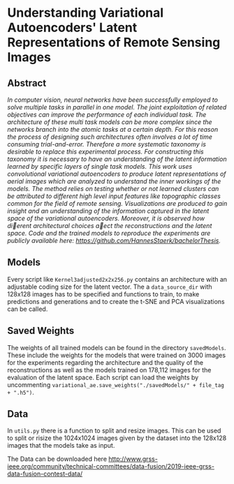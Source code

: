 # Understanding Variational Autoencoders' Latent Representations of Remote Sensing Images


## Abstract

*In computer vision, neural networks have been successfully employed to solve
multiple tasks in parallel in one model. The joint exploitation of related objectives
can improve the performance of each individual task. The architecture of
these multi task models can be more complex since the networks branch into the
atomic tasks at a certain depth. For this reason the process of designing such
architectures often involves a lot of time consuming trial-and-error. Therefore
a more systematic taxonomy is desirable to replace this experimental process.
For constructing this taxonomy it is necessary to have an understanding of the
latent information learned by specific layers of single task models.
This work uses convolutional variational autoencoders to produce latent representations
of aerial images which are analyzed to understand the inner workings
of the models. The method relies on testing whether or not learned clusters
can be attributed to different high level input features like topographic classes
common for the field of remote sensing. Visualizations are produced to gain insight
and an understanding of the information captured in the latent space
of the variational autoencoders. Moreover, it is observed how dierent architectural
choices aect the reconstructions and the latent space. Code and
the trained models to reproduce the experiments are publicly available here:
https://github.com/HannesStaerk/bachelorThesis.*


## Models

Every script like `Kernel3adjusted2x2x256.py` contains an architecture with an adjustable
coding size for the latent vector. The a `data_source_dir` with 128x128 images
has to be specified and functions to train, to make predictions and generations and to
create the t-SNE and PCA visualizations can be called.



## Saved Weights

The weights of all trained models can be found in the directory `savedModels`.
These include the weights for the models that were trained on 3000 images
for the experiments regarding the architecture and the quality of the reconstructions
as well as the models trained on 178,112 images for the evaluation of the latent space.
Each script can load the weights by uncommenting 
`variational_ae.save_weights("./savedModels/" + file_tag + ".h5")`.


## Data

In `utils.py` there is a function to split and resize images. 
This can be used to split or risize the 1024x1024 images given by the dataset into the 128x128
images that the models take as input.

The Data can be downloaded here http://www.grss-ieee.org/community/technical-committees/data-fusion/2019-ieee-grss-data-fusion-contest-data/
